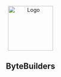 <br/>
<div align="center">
  <a href="https://github.com/bytebuildz">
    <img src="top.svh" alt="Logo" width="120" height="120">
  </a>
  
  <h2 align="center">ByteBuilders</h3>

  <p align="center">
  </p>
</div>
